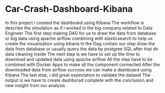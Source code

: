 # Car-Crash-Dashboard-Kibana
In this project i created the dashboard using Kibana
The workflow is describe the simulation as if i worked in the big company related to Data Engineer
The first step making DAG for us to draw the data from database or big data using apache airflow combining with elasticsearch to help us create the visualization using kibana
In the Dag contain our step draw the data from database or usually query the data by postgree SQL after that do data cleaning inside
The next step is we have to set up the time to download and updated data using apache airflow
All the step have to be combined with Docker Apps to make all the component connected
After the downloaded data from airflow success we can make a dashboard using Kibana 
The last step, i did great expectation to validate the dataset
The output is we have to create dashborad complete with the conclusion and new insight from our analysis

